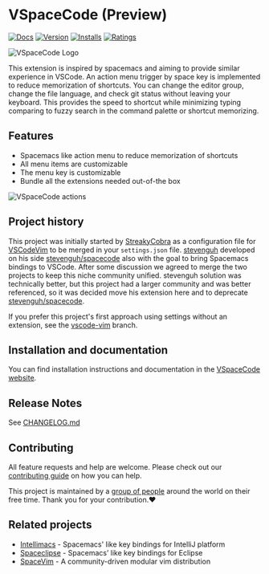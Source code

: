 # VSpaceCode (Preview)
[![Docs](https://img.shields.io/website?label=vspacecode.github.io&url=https%3A%2F%2Fvspacecode.github.io)](https://vspacecode.github.io)
[![Version](https://vsmarketplacebadge.apphb.com/version/vspacecode.vspacecode.svg)](https://marketplace.visualstudio.com/items?itemName=vspacecode.vspacecode)
[![Installs](https://vsmarketplacebadge.apphb.com/installs/vspacecode.vspacecode.svg)](https://marketplace.visualstudio.com/items?itemName=vspacecode.vspacecode)
[![Ratings](https://vsmarketplacebadge.apphb.com/rating/vspacecode.vspacecode.svg)](https://marketplace.visualstudio.com/items?itemName=vspacecode.vspacecode)

![VSpaceCode Logo](resources/logo.png)

This extension is inspired by spacemacs and aiming to provide similar experience in VSCode. An action menu trigger by space key is implemented to reduce memorization of shortcuts. You can change the editor group, change the file language, and check git status without leaving your keyboard. This provides the speed to shortcut while minimizing typing comparing to fuzzy search in the command palette or shortcut memorizing.

## Features

- Spacemacs like action menu to reduce memorization of shortcuts
- All menu items are customizable
- The menu key is customizable
- Bundle all the extensions needed out-of-the box

![VSpaceCode actions](https://github.com/VSpaceCode/vspacecode.github.io/blob/master/static/img/demo.gif?raw=true)

## Project history

This project was initially started by [StreakyCobra](https://github.com/StreakyCobra) as a configuration file for [VSCodeVim](https://github.com/VSCodeVim/Vim) to be merged in your `settings.json` file. [stevenguh](https://github.com/stevenguh) developed on his side [stevenguh/spacecode](https://github.com/stevenguh/spacecode) also with the goal to bring Spacemacs bindings to VSCode. After some discussion we agreed to merge the two projects to keep this niche community unified. stevenguh solution was technically better, but this project had a larger community and was better referenced, so it was decided move his extension here and to deprecate [stevenguh/spacecode](https://github.com/stevenguh/spacecode).

If you prefer this project's first approach using settings without an extension, see the [vscode-vim](https://github.com/VSpaceCode/VSpaceCode/tree/vscode-vim) branch.

## Installation and documentation

You can find installation instructions and documentation in the [VSpaceCode website](https://vspacecode.github.io/docs/).

## Release Notes

See [CHANGELOG.md](CHANGELOG.md)

## Contributing

All feature requests and help are welcome. Please check out our [contributing guide](CONTRIBUTING.md) on how you can help.

This project is maintained by a [group of people](https://github.com/VSpaceCode/VSpaceCode/graphs/contributors) around the world on their free time. Thank you for your contribution.❤️

## Related projects

- [Intellimacs](https://github.com/MarcoIeni/intellimacs) - Spacemacs' like key bindings for IntelliJ platform
- [Spaceclipse](https://github.com/MarcoIeni/spaceclipse) - Spacemacs’ like key bindings for Eclipse
- [SpaceVim](https://github.com/SpaceVim/SpaceVim) - A community-driven modular vim distribution
